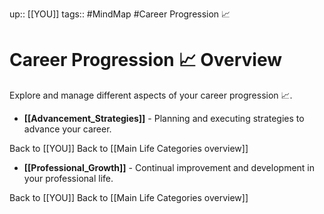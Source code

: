 up:: [[YOU]]
tags:: #MindMap #Career Progression 📈

# Career Progression 📈 Overview

Explore and manage different aspects of your career progression 📈.

- **[[Advancement_Strategies]]** - Planning and executing strategies to advance your career.

Back to [[YOU]]
Back to [[Main Life Categories overview]]
- **[[Professional_Growth]]** - Continual improvement and development in your professional life.

Back to [[YOU]]
Back to [[Main Life Categories overview]]
